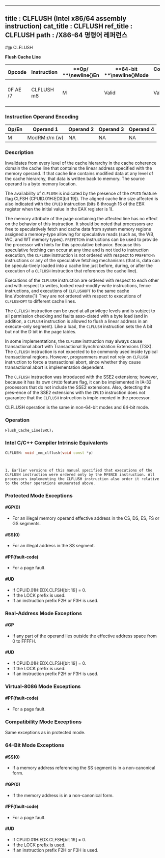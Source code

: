 ----------------------------
title : CLFLUSH (Intel x86/64 assembly instruction)
cat_title : CLFLUSH
ref_title : CLFLUSH
path : /X86-64 명령어 레퍼런스
----------------------------
#@ CLFLUSH

**Flush Cache Line**

|**Opcode**|**Instruction**|**Op/ **\newline{}**En**|**64-bit **\newline{}**Mode**|**Compat/**\newline{}**Leg Mode**|**Description**|
|----------|---------------|------------------------|-----------------------------|---------------------------------|---------------|
|0F AE /7|CLFLUSH m8|M|Valid|Valid|Flushes cache line containing m8.|
### Instruction Operand Encoding


|Op/En|Operand 1|Operand 2|Operand 3|Operand 4|
|-----|---------|---------|---------|---------|
|M|ModRM:r/m (w)|NA|NA|NA|
### Description


Invalidates from every level of the cache hierarchy in the cache coherence domain the cache line that contains the linear address specified with the memory operand. If that cache line contains modified data at any level of the cache hierarchy, that data is written back to memory. The source operand is a byte memory location.

The availability of `CLFLUSH` is indicated by the presence of the `CPUID` feature flag CLFSH (CPUID.01H:EDX[bit 19]). The aligned cache line size affected is also indicated with the `CPUID` instruction (bits 8 through 15 of the EBX register when the initial value in the EAX register is 1).

The memory attribute of the page containing the affected line has no effect on the behavior of this instruction. It should be noted that processors are free to speculatively fetch and cache data from system memory regions assigned a memory-type allowing for speculative reads (such as, the WB, WC, and WT memory types). `PREFETCHh` instructions can be used to provide the processor with hints for this speculative behavior. Because this speculative fetching can occur at any time and is not tied to instruction execution, the `CLFLUSH` instruction is not ordered with respect to `PREFETCHh` instructions or any of the speculative fetching mechanisms (that is, data can be specula-tively loaded into a cache line just before, during, or after the execution of a `CLFLUSH` instruction that references the cache line).

Executions of the `CLFLUSH` instruction are ordered with respect to each other and with respect to writes, locked read-modify-write instructions, fence instructions, and executions of `CLFLUSHOPT` to the same cache line.\footnote{1}  They are not ordered with respect to executions of `CLFLUSHOPT` to different cache lines.

The `CLFLUSH` instruction can be used at all privilege levels and is subject to all permission checking and faults asso-ciated with a byte load (and in addition, a `CLFLUSH` instruction is allowed to flush a linear address in an execute-only segment). Like a load, the `CLFLUSH` instruction sets the A bit but not the D bit in the page tables.

In some implementations, the `CLFLUSH` instruction may always cause transactional abort with Transactional Synchronization Extensions (TSX). The `CLFLUSH` instruction is not expected to be commonly used inside typical transactional regions. However, programmers must not rely on `CLFLUSH` instruction to force a transactional abort, since whether they cause transactional abort is implementation dependent.

The `CLFLUSH` instruction was introduced with the SSE2 extensions; however, because it has its own `CPUID` feature flag, it can be implemented in IA-32 processors that do not include the SSE2 extensions. Also, detecting the pres-ence of the SSE2 extensions with the `CPUID` instruction does not guarantee that the `CLFLUSH` instruction is imple-mented in the processor.

CLFLUSH operation is the same in non-64-bit modes and 64-bit mode.


### Operation

```info-verb
Flush_Cache_Line(SRC);
```

### Intel C/C++ Compiler Intrinsic Equivalents

```cpp
CLFLUSH: void _mm_clflush(void const *p)
```
```sidenote


1. Earlier versions of this manual specified that executions of the CLFLUSH instruction were ordered only by the MFENCE instruction. All processors implementing the CLFLUSH instruction also order it relative to the other operations enumerated above.
```
### Protected Mode Exceptions

#### #GP(0)
* For an illegal memory operand effective address in the CS, DS, ES, FS or GS segments.

#### #SS(0)
* For an illegal address in the SS segment. 

#### #PF(fault-code)
* For a page fault.

#### #UD
* If CPUID.01H:EDX.CLFSH[bit 19] = 0.
* If the LOCK prefix is used.
* If an instruction prefix F2H or F3H is used.

### Real-Address Mode Exceptions

#### #GP
* If any part of the operand lies outside the effective address space from 0 to FFFFH.

#### #UD
* If CPUID.01H:EDX.CLFSH[bit 19] = 0.
* If the LOCK prefix is used.
* If an instruction prefix F2H or F3H is used.

### Virtual-8086 Mode Exceptions

#### #PF(fault-code)
* For a page fault.

### Compatibility Mode Exceptions



Same exceptions as in protected mode.


### 64-Bit Mode Exceptions

#### #SS(0)
* If a memory address referencing the SS segment is in a non-canonical form.

#### #GP(0)
* If the memory address is in a non-canonical form.

#### #PF(fault-code)
* For a page fault.

#### #UD
* If CPUID.01H:EDX.CLFSH[bit 19] = 0.
* If the LOCK prefix is used.
* If an instruction prefix F2H or F3H is used.
